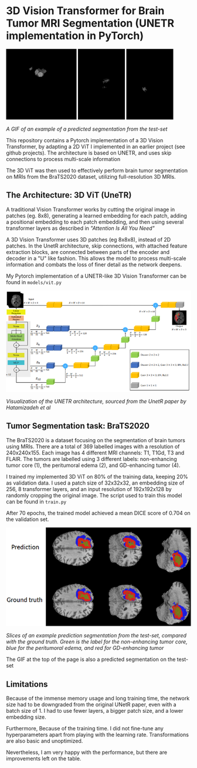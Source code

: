 # 3D Vision Transformer for Brain Tumor MRI Segmentation (UNETR implementation in PyTorch)
<p float="left">
    <img src="images/1.gif" />
    <img src="images/2.gif"/> 
    <img src="images/3.gif"/>
</p

*A GIF of an example of a predicted segmentation from the test-set*

This repository contains a Pytorch implementation of a 3D Vision Transformer, by adapting a 2D ViT I implemented in an earlier project (see github projects). The architecture is based on UNETR, and uses skip connections to process multi-scale information

The 3D ViT was then used to effectively perform brain tumor segmentation on MRIs from the BraTS2020 dataset, utilizing full-resolution 3D MRIs.

## The Architecture: 3D ViT (UneTR)
A traditional Vision Transformer works by cutting the original image in patches (eg. 8x8), generating a learned embedding for each patch, adding a positional embedding to each patch embedding, and then using several transformer layers as described in *"Attention Is All You Need"*

A 3D Vision Transformer uses 3D patches (eg 8x8x8), instead of 2D patches. In the UnetR architecture, skip connections, with attached feature extraction blocks, are connected between parts of the encoder and decoder in a "U" like fashion. This allows the model to process multi-scale information and combats the loss of finer detail as the network deepens.

My Pytorch implementation of a UNETR-like 3D Vision Transformer can be found in ```models/vit.py```

![alt text](images/image.png)

*Visualization of the UNETR architecture, sourced from the UnetR paper by Hatamizadeh et al*

## Tumor Segmentation task: BraTS2020
The BraTS2020 is a dataset focusing on the segmentation of brain tumors using MRIs. There are a total of 369 labelled images with a resolution of 240x240x155. Each image has 4 different MRI channels: T1, T1Gd, T3 and FLAIR. The tumors are labelled using 3 different labels: non-enhancing tumor core (1), the peritumoral edema (2), and GD-enhancing tumor (4).

I trained my implemented 3D ViT on 80% of the training data, keeping 20% as validation data. I used a patch size of 32x32x32, an embedding size of 256, 8 transformer layers, and an input resolution of 192x192x128 by randomly cropping the original image. The script used to train this model can be found in ```train.py```

After 70 epochs, the trained model achieved a mean DICE score of 0.704 on the validation set.

![alt text](images/val.png)

*Slices of an example prediction segmentation from the test-set, compared with the ground truth. Green is the label for the non-enhancing tumor core, blue for the peritumoral edema, and red for GD-enhancing tumor*

The GIF at the top of the page is also a predicted segmentation on the test-set

## Limitations
Because of the immense memory usage and long training time, the network size had to be downgraded from the original UNetR paper, even with a batch size of 1. I had to use fewer layers, a bigger patch size, and a lower embedding size.

Furthermore, Because of the training time. I did not fine-tune any hyperparameters apart from playing with the learning rate. Transformations are also basic and unoptimized.

Nevertheless, I am very happy with the performance, but there are improvements left on the table.
